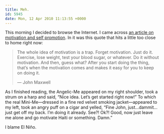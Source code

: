 ```yaml
---
title: Meh.
id: 5945
date: Mon, 12 Apr 2010 11:13:55 +0000
---
```


This morning I decided to browse the Internet. I came across [an article on motivation and self promotion](http://the99percent.com/tips/6371/how-to-get-motivated-for-self-promotion). In it was this quote that hits a little too close to home right now:

> The whole idea of motivation is a trap. Forget motivation. Just do it. Exercise, lose weight, test your blood sugar, or whatever. Do it without motivation. And then, guess what? After you start doing the thing, that’s when the motivation comes and makes it easy for you to keep on doing it.  
> 
> — John Maxwell

As I finished reading, the Angelic-Me appeared on my right shoulder, took a strum on a harp and said, “Nice idea. Let’s get started right now!” To which the real Mini-Me—dressed in a fine red velvet smoking jacket—appeared to my left, took an angry puff on a cigar and yelled, “Fine John, just…dammit…just get off my back. I’m doing it already. See?! Ok?! Good, now just leave me alone and go motivate Haiti or something. Damn.”  

I blame El Niño.





